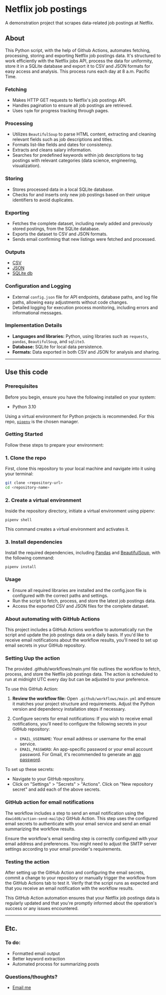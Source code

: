 # Netflix job postings
A demonstration project that scrapes data-related job postings at Netflix. 

## About
This Python script, with the help of Github Actions, automates fetching, processing, storing and exporting Netflix job postings data. It's structured to work efficiently with the Netflix jobs API, process the data for uniformity, store it in a SQLite database and export it to CSV and JSON formats for easy access and analysis. This process runs each day at 8 a.m. Pacific Time. 

### Fetching
- Makes HTTP GET requests to Netflix's job postings API.
- Handles pagination to ensure all job postings are retrieved.
- Uses `tqdm` for progress tracking through pages.

### Processing
- Utilizes `BeautifulSoup` to parse HTML content, extracting and cleaning relevant fields such as job descriptions and titles.
- Formats list-like fields and dates for consistency.
- Extracts and cleans salary information.
- Searches for predefined keywords within job descriptions to tag postings with relevant categories (data science, engineering, visualization).

### Storing
- Stores processed data in a local SQLite database.
- Checks for and inserts only new job postings based on their unique identifiers to avoid duplicates.

### Exporting
- Fetches the complete dataset, including newly added and previously stored postings, from the SQLite database.
- Exports the dataset to CSV and JSON formats.
- Sends email confirming that new listings were fetched and processed. 

### Outputs

- [CSV](https://github.com/stiles/netflix-jobs/blob/main/data/processed/netflix_listings.csv)
- [JSON](https://github.com/stiles/netflix-jobs/blob/main/data/processed/netflix_listings.json)
- [SQLite db](https://github.com/stiles/netflix-jobs/blob/main/data/db/netflix_jobs.db)

### Configuration and Logging
- External `config.json` file for API endpoints, database paths, and log file paths, allowing easy adjustments without code changes.
- Detailed logging for execution process monitoring, including errors and informational messages.

### Implementation Details
- **Languages and libraries:** Python, using libraries such as `requests`, `pandas`, `BeautifulSoup`, and `sqlite3`.
- **Database:** SQLite for local data persistence.
- **Formats:** Data exported in both CSV and JSON for analysis and sharing.

---

## Use this code

### Prerequisites

Before you begin, ensure you have the following installed on your system:
- Python 3.10

Using a virtual environment for Python projects is recommended. For this repo, [`pipenv`](https://pipenv.pypa.io/en/latest/) is the chosen manager.

### Getting Started

Follow these steps to prepare your environment:

### 1. **Clone the repo**

First, clone this repository to your local machine and navigate into it using your terminal:

```bash
git clone <repository-url>
cd <repository-name>
```

### 2. **Create a virtual environment**
Inside the repository directory, initiate a virtual environment using pipenv:

```
pipenv shell
```

This command creates a virtual environment and activates it.

### 3. Install dependencies

Install the required dependencies, including [Pandas](https://pandas.pydata.org/) and [BeautifulSoup](https://pypi.org/project/beautifulsoup4/), with the following command:

```
pipenv install
```

### Usage
- Ensure all required libraries are installed and the config.json file is configured with the correct paths and settings.
- Run the script to fetch, process, and store the latest job postings data.
- Access the exported CSV and JSON files for the complete dataset.

### About automating with GitHub Actions
This project includes a GitHub Actions workflow to automatically run the script and update the job postings data on a daily basis. If you'd like to receive email notifications about the workflow results, you'll need to set up email secrets in your GitHub repository.

### Setting Uup the action
The provided .github/workflows/main.yml file outlines the workflow to fetch, process, and store the Netflix job postings data. The action is scheduled to run at midnight UTC every day but can be adjusted to your preference.

To use this GitHub Action:

1. **Review the workflow file:** Open `.github/workflows/main.yml` and ensure it matches your project structure and requirements. Adjust the Python version and dependency installation steps if necessary.

2. Configure secrets for email notifications: If you wish to receive email notifications, you'll need to configure the following secrets in your GitHub repository: 
    - `EMAIL_USERNAME`: Your email address or username for the email service.
    - `EMAIL_PASSWORD`: An app-specific password or your email account password. For Gmail, it's recommended to generate an [app password](https://support.google.com/accounts/answer/185833).

To set up these secrets:

- Navigate to your GitHub repository.
- Click on "Settings" > "Secrets" > "Actions".
 Click on "New repository secret" and add each of the above secrets.

### GitHub action for email notifications
The workflow includes a step to send an email notification using the `dawidd6/action-send-mail@v2` GitHub Action. This step uses the configured email secrets to authenticate with your email service and send an email summarizing the workflow results.

Ensure the workflow's email sending step is correctly configured with your email address and preferences. You might need to adjust the SMTP server settings according to your email provider's requirements.

### Testing the action
After setting up the GitHub Action and configuring the email secrets, commit a change to your repository or manually trigger the workflow from the GitHub Actions tab to test it. Verify that the script runs as expected and that you receive an email notification with the workflow results.

This GitHub Action automation ensures that your Netflix job postings data is regularly updated and that you're promptly informed about the operation's success or any issues encountered.

---

## Etc.

### To do: 
- Formatted email output
- Better keyword extraction
- Automated process for summarizing posts 

### Questions/thoughts? 
- [Email me](mailto:mattstiles@gmail.com)